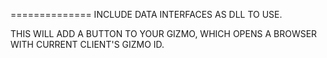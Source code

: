 ==============
INCLUDE DATA INTERFACES AS DLL TO USE.

THIS WILL ADD A BUTTON TO YOUR GIZMO, WHICH OPENS A BROWSER WITH CURRENT CLIENT'S GIZMO ID.

